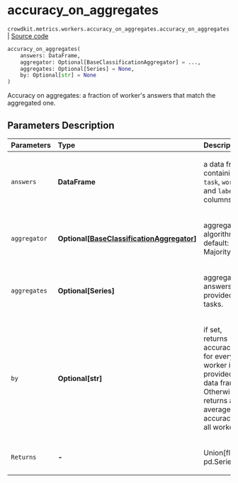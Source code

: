 # accuracy_on_aggregates
`crowdkit.metrics.workers.accuracy_on_aggregates.accuracy_on_aggregates` | [Source code](https://github.com/Toloka/crowd-kit/blob/v1.0.0/crowdkit/metrics/workers/accuracy_on_aggregates.py#L12)

```python
accuracy_on_aggregates(
    answers: DataFrame,
    aggregator: Optional[BaseClassificationAggregator] = ...,
    aggregates: Optional[Series] = None,
    by: Optional[str] = None
)
```

Accuracy on aggregates: a fraction of worker's answers that match the aggregated one.

## Parameters Description

| Parameters | Type | Description |
| :----------| :----| :-----------|
`answers`|**DataFrame**|<p>a data frame containing `task`, `worker` and `label` columns.</p>
`aggregator`|**Optional\[[BaseClassificationAggregator](crowdkit.aggregation.base.BaseClassificationAggregator.md)\]**|<p>aggregation algorithm. default: MajorityVote</p>
`aggregates`|**Optional\[Series\]**|<p>aggregated answers for provided tasks.</p>
`by`|**Optional\[str\]**|<p>if set, returns accuracies for every worker in provided data frame. Otherwise, returns an average accuracy of all workers.</p>
`Returns`|**-**|<p>Union[float, pd.Series]</p>
